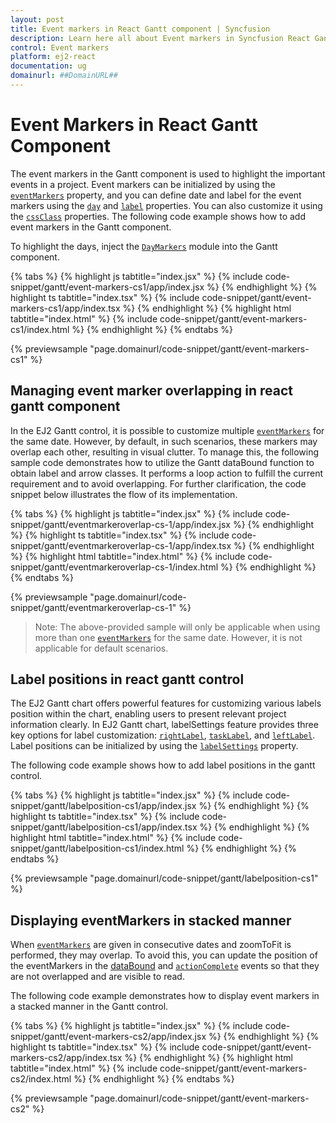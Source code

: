 ```yaml
---
layout: post
title: Event markers in React Gantt component | Syncfusion
description: Learn here all about Event markers in Syncfusion React Gantt component of Syncfusion Essential JS 2 and more.
control: Event markers 
platform: ej2-react
documentation: ug
domainurl: ##DomainURL##
---
```


# Event Markers in React Gantt Component

The event markers in the Gantt component is used to highlight the important events in a project. Event markers can be initialized by using the [`eventMarkers`](https://ej2.syncfusion.com/react/documentation/api/gantt/eventMarker/) property, and you can define date and label for the event markers using the [`day`](https://ej2.syncfusion.com/react/documentation/api/gantt/eventMarker/#day) and [`label`](https://ej2.syncfusion.com/react/documentation/api/gantt/eventMarker/#label) properties. You can also customize it using the [`cssClass`](https://ej2.syncfusion.com/react/documentation/api/gantt/eventMarker/#cssclass) properties. The following code example shows how to add event markers in the Gantt component.

To highlight the days, inject the [`DayMarkers`](https://ej2.syncfusion.com/react/documentation/api/gantt/#daymarkersmodule) module into the Gantt component.

{% tabs %}
{% highlight js tabtitle="index.jsx" %}
{% include code-snippet/gantt/event-markers-cs1/app/index.jsx %}
{% endhighlight %}
{% highlight ts tabtitle="index.tsx" %}
{% include code-snippet/gantt/event-markers-cs1/app/index.tsx %}
{% endhighlight %}
{% highlight html tabtitle="index.html" %}
{% include code-snippet/gantt/event-markers-cs1/index.html %}
{% endhighlight %}
{% endtabs %}
        
{% previewsample "page.domainurl/code-snippet/gantt/event-markers-cs1" %}

## Managing event marker overlapping in react gantt component

In the EJ2 Gantt control, it is possible to customize multiple [`eventMarkers`](https://ej2.syncfusion.com/react/documentation/api/gantt/eventMarker/) for the same date. However, by default, in such scenarios, these markers may overlap each other, resulting in visual clutter. To manage this, the following sample code demonstrates how to utilize the Gantt dataBound function to obtain label and arrow classes. It performs a loop action to fulfill the current requirement and to avoid overlapping. For further clarification, the code snippet below illustrates the flow of its implementation.

{% tabs %}
{% highlight js tabtitle="index.jsx" %}
{% include code-snippet/gantt/eventmarkeroverlap-cs-1/app/index.jsx %}
{% endhighlight %}
{% highlight ts tabtitle="index.tsx" %}
{% include code-snippet/gantt/eventmarkeroverlap-cs-1/app/index.tsx %}
{% endhighlight %}
{% highlight html tabtitle="index.html" %}
{% include code-snippet/gantt/eventmarkeroverlap-cs-1/index.html %}
{% endhighlight %}
{% endtabs %}
        
{% previewsample "page.domainurl/code-snippet/gantt/eventmarkeroverlap-cs-1" %}

>Note: The above-provided sample will only be applicable when using more than one [`eventMarkers`](https://ej2.syncfusion.com/react/documentation/api/gantt/eventMarker/) for the same date. However, it is not applicable for default scenarios.

## Label positions in react gantt control

The EJ2 Gantt chart offers powerful features for customizing various labels position within the chart, enabling users to present relevant project information clearly. In EJ2 Gantt chart, labelSettings feature provides three key options for label customization: [`rightLabel`](https://ej2.syncfusion.com/react/documentation/api/gantt/labelSettings/#rightlabel), [`taskLabel`](https://ej2.syncfusion.com/react/documentation/api/gantt/labelSettings/#tasklabel), and [`leftLabel`](https://ej2.syncfusion.com/react/documentation/api/gantt/labelSettings/#leftlabel). Label positions can be initialized by using the [`labelSettings`](https://ej2.syncfusion.com/react/documentation/api/gantt/labelSettings/) property. 

The following code example shows how to add label positions in the gantt control.

{% tabs %}
{% highlight js tabtitle="index.jsx" %}
{% include code-snippet/gantt/labelposition-cs1/app/index.jsx %}
{% endhighlight %}
{% highlight ts tabtitle="index.tsx" %}
{% include code-snippet/gantt/labelposition-cs1/app/index.tsx %}
{% endhighlight %}
{% highlight html tabtitle="index.html" %}
{% include code-snippet/gantt/labelposition-cs1/index.html %}
{% endhighlight %}
{% endtabs %}
        
{% previewsample "page.domainurl/code-snippet/gantt/labelposition-cs1" %}

## Displaying eventMarkers in stacked manner

When [`eventMarkers`](https://ej2.syncfusion.com/react/documentation/api/gantt/eventMarker/) are given in consecutive dates and zoomToFit is performed, they may overlap. To avoid this, you can update the position of the eventMarkers in the [dataBound](https://ej2.syncfusion.com/react/documentation/api/gantt/#databound) and [`actionComplete`](https://ej2.syncfusion.com/react/documentation/api/gantt/#actioncomplete) events so that they are not overlapped and are visible to read.

The following code example demonstrates how to display event markers in a stacked manner in the Gantt control.

{% tabs %}
{% highlight js tabtitle="index.jsx" %}
{% include code-snippet/gantt/event-markers-cs2/app/index.jsx %}
{% endhighlight %}
{% highlight ts tabtitle="index.tsx" %}
{% include code-snippet/gantt/event-markers-cs2/app/index.tsx %}
{% endhighlight %}
{% highlight html tabtitle="index.html" %}
{% include code-snippet/gantt/event-markers-cs2/index.html %}
{% endhighlight %}
{% endtabs %}
        
{% previewsample "page.domainurl/code-snippet/gantt/event-markers-cs2" %}